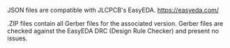 JSON files are compatible with JLCPCB's EasyEDA.
https://easyeda.com/

.ZIP files contain all Gerber files for the associated version.
Gerber files are checked against the EasyEDA DRC (Design Rule Checker) and present no issues.
